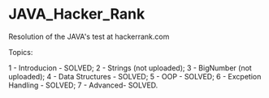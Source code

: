 # JAVA_Hacker_Rank

Resolution of the JAVA's test at hackerrank.com

Topics:

1 - Introducion - SOLVED;
2 - Strings (not uploaded);
3 - BigNumber (not uploaded);
4 - Data Structures - SOLVED;
5 - OOP - SOLVED;
6 - Excpetion Handling - SOLVED;
7 - Advanced- SOLVED.
